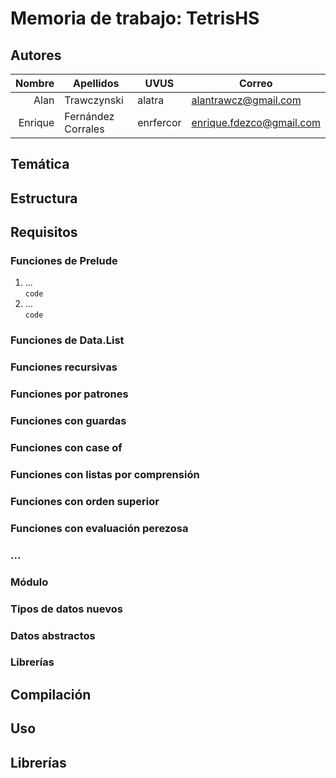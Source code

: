 # Memoria de trabajo: TetrisHS

## Autores
| Nombre    | Apellidos             | UVUS      | Correo                    |
| ---------:|-----------------------|-----------|---------------------------|
| Alan      | Trawczynski           | alatra    | alantrawcz@gmail.com      |
| Enrique   | Fernández Corrales    | enrfercor | enrique.fdezco@gmail.com  |

## Temática

## Estructura

## Requisitos
### Funciones de Prelude
1. ...  
    `code`
2. ...  
    `code`
### Funciones de Data.List
### Funciones recursivas
### Funciones por patrones
### Funciones con guardas
### Funciones con case of
### Funciones con listas por comprensión
### Funciones con orden superior
### Funciones con evaluación perezosa
### ...
### Módulo
### Tipos de datos nuevos
### Datos abstractos
### Librerías

## Compilación

## Uso

## Librerías